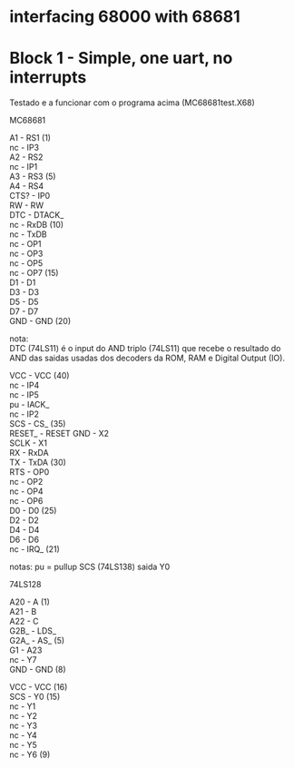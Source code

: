 # interfacing 68000 with 68681

# Block 1 - Simple, one uart, no interrupts  

Testado e a funcionar com o programa acima (MC68681test.X68)  

MC68681  

A1 - RS1 (1)  
nc - IP3  
A2 - RS2  
nc - IP1  
A3 - RS3 (5)  
A4 - RS4  
CTS? - IP0  
RW - RW  
DTC - DTACK_  
nc - RxDB (10)  
nc - TxDB  
nc - OP1  
nc - OP3  
nc - OP5  
nc - OP7 (15)  
D1 - D1  
D3 - D3  
D5 - D5  
D7 - D7  
GND - GND  (20)  

nota:  
DTC (74LS11) é o input do AND triplo (74LS11) que recebe o resultado do AND das saidas usadas dos decoders da ROM, RAM e Digital Output (IO).  
  
VCC - VCC (40)  
nc - IP4  
nc - IP5  
pu - IACK_  
nc - IP2  
SCS - CS_ (35)  
RESET_ - RESET
GND - X2  
SCLK - X1  
RX - RxDA  
TX - TxDA (30)  
RTS - OP0  
nc - OP2  
nc - OP4  
nc - OP6  
D0 - D0 (25)  
D2 - D2  
D4 - D4  
D6 - D6  
nc - IRQ_ (21)  

notas: 
pu = pullup
SCS (74LS138) saida Y0  

74LS128  

A20 - A (1)  
A21 - B  
A22 - C  
G2B_ - LDS_  
G2A_ - AS_ (5)  
G1 - A23  
nc - Y7  
GND - GND (8)  

VCC - VCC  (16)  
SCS - Y0  (15)  
nc - Y1  
nc - Y2  
nc - Y3  
nc - Y4  
nc - Y5  
nc - Y6  (9)  




